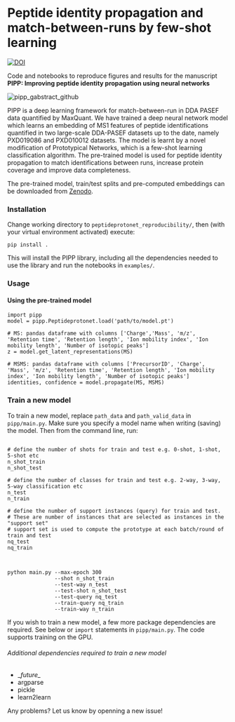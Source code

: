 # Peptide identity propagation and match-between-runs by few-shot learning
[![DOI](https://zenodo.org/badge/DOI/10.5281/zenodo.8051947.svg)](https://doi.org/10.5281/zenodo.8051947)

Code and notebooks to reproduce figures and results for the manuscript **PIPP: Improving peptide identity propagation using neural networks** 

![pipp_gabstract_github](https://github.com/DavisLaboratory/peptideprotonet_reproducibility/assets/7257233/341527f5-e055-4eba-aeae-e7fc61cacc54)

PIPP is a deep learning framework for match-between-run in DDA PASEF data quantified by MaxQuant.
We have trained a deep neural network model which learns an embedding of MS1 features of peptide identifications quantified in two large-scale DDA-PASEF datasets up to the date, namely PXD019086 and PXD010012 datasets. The model is learnt by a novel modification of Prototypical Networks, which is a few-shot learning classification algorithm. The pre-trained model is used for peptide identity propagation to match identifications between runs, increase protein coverage and improve data completeness.

The pre-trained model, train/test splits and pre-computed embeddings can be downloaded from [Zenodo](https://zenodo.org/record/8051947). 


### Installation
Change working directory to `peptideprotonet_reproducibility/`, then (with your virtual environment activated) execute:

```
pip install .
```
This will install the PIPP library, including all the dependencies needed to use the library and run the notebooks in `examples/`.



### Usage

#### Using the pre-trained model
```
import pipp
model = pipp.Peptideprotonet.load('path/to/model.pt')

# MS: pandas dataframe with columns ['Charge','Mass', 'm/z', 'Retention time', 'Retention length', 'Ion mobility index', 'Ion mobility length', 'Number of isotopic peaks']
z = model.get_latent_representations(MS)

# MSMS: pandas dataframe with columns ['PrecursorID', 'Charge', 'Mass', 'm/z', 'Retention time', 'Retention length', 'Ion mobility index', 'Ion mobility length', 'Number of isotopic peaks']
identities, confidence = model.propagate(MS, MSMS)
```

### Train a new model
To train a new model, replace `path_data` and `path_valid_data` in `pipp/main.py`. Make sure you specify a model name when writing (saving) the model. Then from the command line, run:

```

# define the number of shots for train and test e.g. 0-shot, 1-shot, 5-shot etc
n_shot_train
n_shot_test

# define the number of classes for train and test e.g. 2-way, 3-way, 5-way classification etc
n_test
n_train

# define the number of support instances (query) for train and test.
# These are number of instances that are selected as instances in the "support set"
# support set is used to compute the prototype at each batch/round of train and test
nq_test
nq_train



python main.py --max-epoch 300
               --shot n_shot_train
               --test-way n_test
               --test-shot n_shot_test
               --test-query nq_test
               --train-query nq_train
               --train-way n_train

```
If you wish to train a new model, a few more package dependencies are required. See below or `import` statements in `pipp/main.py`. The code supports training on the GPU.

###### Additional dependencies required to train a new model
- \__future\__
- argparse
- pickle
- learn2learn


Any problems? Let us know by openning a new issue!
